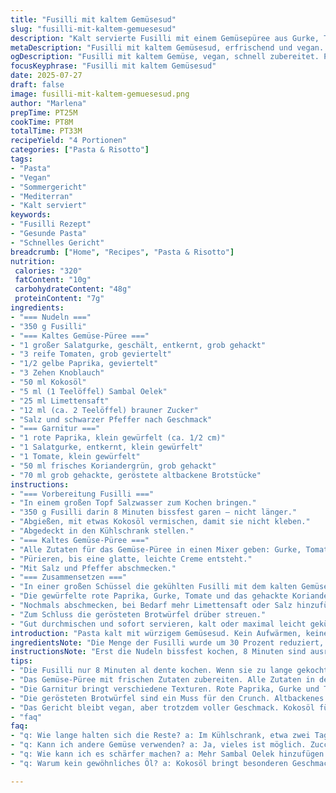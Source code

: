 ```yaml
---
title: "Fusilli mit kaltem Gemüsesud"
slug: "fusilli-mit-kaltem-gemuesesud"
description: "Kalt servierte Fusilli mit einem Gemüsepüree aus Gurke, Tomaten und rotem Paprika. Verändert mit weniger Fusilli, Kokosöl statt Olivenöl und einem kleinen Schuss Limettensaft anstelle von Xérèsessig. Knackige Würfel von Paprika, Gurke und Tomate geben Biss. Frisches Koriandergrün ergänzt das Aroma. Grobe Brotwürfel bleiben als Topping. Würzig, würzig, kühl. Garzeit der Pasta neu abgestimmt auf 8 Minuten. Püree in 18 Minuten gemacht. Frische und leichte Schärfe durch Sambal Oelek. Viel Geschmack ohne tierische Produkte oder Allergene. "
metaDescription: "Fusilli mit kaltem Gemüsesud, erfrischend und vegan. Ein schneller Sommergenuss mit knackigem Gemüse und exotischem Kokosöl."
ogDescription: "Fusilli mit kaltem Gemüse, vegan, schnell zubereitet. Perfektes Gericht für den Sommer, einfacher Genuss ohne zusätzliches Aufwärmen."
focusKeyphrase: "Fusilli mit kaltem Gemüsesud"
date: 2025-07-27
draft: false
image: fusilli-mit-kaltem-gemuesesud.png
author: "Marlena"
prepTime: PT25M
cookTime: PT8M
totalTime: PT33M
recipeYield: "4 Portionen"
categories: ["Pasta & Risotto"]
tags:
- "Pasta"
- "Vegan"
- "Sommergericht"
- "Mediterran"
- "Kalt serviert"
keywords:
- "Fusilli Rezept"
- "Gesunde Pasta"
- "Schnelles Gericht"
breadcrumb: ["Home", "Recipes", "Pasta & Risotto"]
nutrition: 
 calories: "320"
 fatContent: "10g"
 carbohydrateContent: "48g"
 proteinContent: "7g"
ingredients:
- "=== Nudeln ==="
- "350 g Fusilli"
- "=== Kaltes Gemüse-Püree ==="
- "1 großer Salatgurke, geschält, entkernt, grob gehackt"
- "3 reife Tomaten, grob geviertelt"
- "1/2 gelbe Paprika, geviertelt"
- "3 Zehen Knoblauch"
- "50 ml Kokosöl"
- "5 ml (1 Teelöffel) Sambal Oelek"
- "25 ml Limettensaft"
- "12 ml (ca. 2 Teelöffel) brauner Zucker"
- "Salz und schwarzer Pfeffer nach Geschmack"
- "=== Garnitur ==="
- "1 rote Paprika, klein gewürfelt (ca. 1/2 cm)"
- "1 Salatgurke, entkernt, klein gewürfelt"
- "1 Tomate, klein gewürfelt"
- "50 ml frisches Koriandergrün, grob gehackt"
- "70 ml grob gehackte, geröstete altbackene Brotstücke"
instructions:
- "=== Vorbereitung Fusilli ==="
- "In einem großen Topf Salzwasser zum Kochen bringen."
- "350 g Fusilli darin 8 Minuten bissfest garen – nicht länger."
- "Abgießen, mit etwas Kokosöl vermischen, damit sie nicht kleben."
- "Abgedeckt in den Kühlschrank stellen."
- "=== Kaltes Gemüse-Püree ==="
- "Alle Zutaten für das Gemüse-Püree in einen Mixer geben: Gurke, Tomaten, gelbe Paprika, Knoblauch, Kokosöl, Sambal Oelek, Limettensaft und braunen Zucker."
- "Pürieren, bis eine glatte, leichte Creme entsteht."
- "Mit Salz und Pfeffer abschmecken."
- "=== Zusammensetzen ==="
- "In einer großen Schüssel die gekühlten Fusilli mit dem kalten Gemüsepüree vermengen."
- "Die gewürfelte rote Paprika, Gurke, Tomate und das gehackte Koriandergrün unterheben."
- "Nochmals abschmecken, bei Bedarf mehr Limettensaft oder Salz hinzufügen."
- "Zum Schluss die gerösteten Brotwürfel drüber streuen."
- "Gut durchmischen und sofort servieren, kalt oder maximal leicht gekühlt."
introduction: "Pasta kalt mit würzigem Gemüsesud. Kein Aufwärmen, keine Soße die dick wird. Einfaches Zusammenspiel zwischen knackigem Gemüse und kalten Nudeln. Kokosöl sorgt für ungewöhnliche Note und Frische vom Limettensaft ersetzt den Essig. Schärfe kommt vom Sambal Oelek, aber dezent. Leichte Süße gibt der braune Zucker. Kalt serviert, ein schneller Sommersnack. Die Garnitur bringt unterschiedlich Texturen: Frisch, knackig und knusprig. Koriander statt Basilikum. Anders, aber nicht minder interessant. Weniger Fusilli als sonst, passt gut zu den würzigen Aromen. Abschluss mit gerösteter Breadcrumb bringt Crunch, keine Butter, kein Milchprodukt."
ingredientsNote: "Die Menge der Fusilli wurde um 30 Prozent reduziert, um das Gemüse stärker in den Fokus zu rücken und die Mahlzeit weniger kohlenhydratlastig zu machen. Kokosöl ersetzt das Olivenöl für milchfreie Variation und zusätzlichen exotischen Touch. Limettensaft nimmt die Säure vom Xérèsessig, verleiht frische Zitrusharmonie. Statt rotem Paprika gelbe Paprika für süßliche Note. Die Garnitur wurde mit frischem Koriander statt Basilikum verändert, für andere Kräuteraromen und mehr Frische. Das Rezept bleibt vegan, nussfrei und laktosefrei. Die Brotwürfel sind aus geröstetem altbackenem Brot – gern grob gehackt für angenehme Mundlichkeit. Zucker ist braun, was etwas mehr Tiefe gibt als nur weiß. Einfache Zutaten, großer Effekt in Geschmack und Textur. "
instructionsNote: "Erst die Nudeln bissfest kochen, 8 Minuten sind ausreichend, nicht zu weich. Dann abgießen und leicht mit Kokosöl mischen, damit Futur-Nudeln nicht verkleben. Abkühlen lassen im Kühlschrank. Der Gemüse-Püree schmeckt am besten frisch zubereitet. Mixen bis wirklich fein, die Gemüse geben Farbe und Säure. Abschmecken ist wichtig, muss säuerlich und würzig sein. Garnitur wird zum Schluss untergehoben, bringt extra Haptik und Signal für frische Produkte. Brotwürfel nicht zu früh darunter mischen, sonst werden sie matschig. Direkt vor dem Servieren drüber, für Texturkontrast. Gut zu mischen, gleich servieren, kalt ist der Fokus. Kann vorbereitet werden, aber alles schön kühl lagern. "
tips:
- "Die Fusilli nur 8 Minuten al dente kochen. Wenn sie zu lange gekocht werden, wird die Konsistenz matschig. Nach dem Abgießen etwas Kokosöl hinzufügen. Das verhindert das Kleben. Im Kühlschrank lagern, am besten für 20 Minuten. Wichtig, damit die Pasta richtig kalt wird. Aus dem Kühlschrank nehmen, kurz durchmischen vor dem Servieren. Ziehe die Pasta nicht zu früh heraus."
- "Das Gemüse-Püree mit frischen Zutaten zubereiten. Alle Zutaten in den Mixer geben: Gurke, Tomaten und Paprika. Bis zur glatten Creme pürieren. Abschmecken ist wichtig, mit Salz und Pfeffer nachjustieren. Experimentieren mit Sambal Oelek, wenn mehr Schärfe gewünscht ist. Limettensaft kann auch variieren. Mehr hinzufügen für zusätzliche Frische. Schmeckt sofort besser."
- "Die Garnitur bringt verschiedene Texturen. Rote Paprika, Gurke und Tomate klein würfeln. Unter die gekühlten Fusilli heben. Frisches Koriandergrün sorgt für tollen Geschmack. Unverwechselbar anders als Basilikum. Wenn keine Korianderfreunde, einfach weglassen oder durch etwas anderes ersetzen. Das spezielle Aroma ist wichtig."
- "Die gerösteten Brotwürfel sind ein Muss für den Crunch. Altbackenes Brot am besten grob hacken. Vor dem Servieren darüber streuen. So werden sie knusprig bleiben. Wenn lange vorher gemischt, wird alles matschig. Halte die Brotwürfel außerhalb, bis echt serviert. Gibt ein schönes Gefühl bei jedem Biss. Diese Kombination funktioniert."
- "Das Gericht bleibt vegan, aber trotzdem voller Geschmack. Kokosöl für die milchfreie Note sorgt für Frische. Brauner Zucker bringt die süße Balance mit Limettensaft. Immer das Gemüse im Vordergrund halten, weniger Pasta ist clever. Gilt auch für die gesundheitliche Seite. Das Rezept gibt dir viele Pluspunkte an Nährstoffen und wenig Kohlenhydrate."
- "faq"
faq:
- "q: Wie lange halten sich die Reste? a: Im Kühlschrank, etwa zwei Tage. Kalt servieren, sonst wird's unangenehm. Abdecken. Kein Licht reinlassen. Guter Grund für luftdichtes Behälter. Vor dem Essen nochmal probieren."
- "q: Kann ich andere Gemüse verwenden? a: Ja, vieles ist möglich. Zucchini, Karotten, die Mischung ist entscheidend. Jeder Geschmack zählt. Hauptsache in ähnlicher Konsistenz. Experimentieren erlaubt. Variieren macht es spannend. Wenn Schärfe, dann anderen Ausgleich nutzen."
- "q: Wie kann ich es schärfer machen? a: Mehr Sambal Oelek hinzufügen. Vorsicht, nicht übertreiben. Koriander kann auch die Schärfe dämpfen. Einige Leute mischen Chili oder Pfeffer. Natürliche Gewürze helfen. Weniger kann manchmal mehr sein."
- "q: Warum kein gewöhnliches Öl? a: Kokosöl bringt besonderen Geschmack. Exotisch und leicht, gut zu Gemüse. Olivenöl würde die Aromen überdecken. Hier lieber weniger vermitteln. Das Rezept bleibt auch leichter mit Kokosöl. Hochwertige Öle können einfach passen, ausprobieren lohnt sich."

---
```

